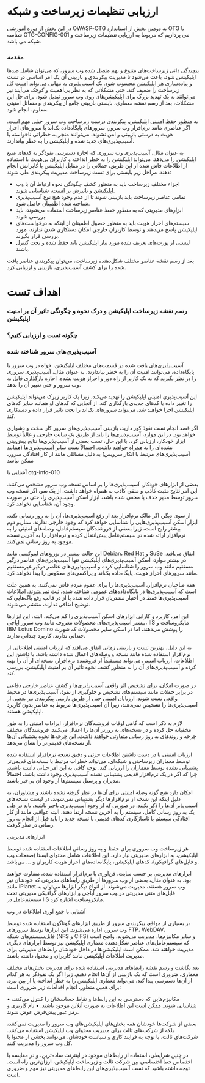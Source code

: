 # ارزیابی تنظیمات زیرساخت‌ و شبکه

در این بخش از دوره آموزشی OWASP-OTG به دومین بخش از استاندارد OTG با شناسه OTG-CONFIG-001 می پردازیم که مربوط به ارزیابی تنظیمات زیرساخت و شبکه می باشد.

### مقدمه

پیچیدگی ذاتی زیرساخت‌های متنوع و بهم متصل شده وب سرور، که می‌توان شامل صدها اپلیکیشن شود، باعث می‌شود تا مدیریت پیکربندی و بازبینی آن یک امر اساسی در تست و پیاده‌سازی هر اپلیکیشن محسوب شود. یک آسیب‌پذیری به تنهایی می‌تواند امنیت کل زیرساخت را ضعیف کند. حتی مشکلاتی که به نظر بی‌اهمیت و کوچک می‌آیند نیز می‌توانند به یک تهدید بزرگ برای اپلیکیشن‌های روی وب سرور تبدیل شود. برای حل این مشکلات، بعد از رسم نقشه معماری، بایستی بازبینی جامع از پیکربندی و مسائل امنیتی معلوم، انجام شود.

به منظور حفظ امنیتی اپلیکیشن، پیکربندی درست زیرساخت وب سرور خیلی مهم است. اگر عناصری مانند نرم‌افزار وب سرور، سرورهای پایگاه‌داده بک‌اند یا سرورهای احراز هویت به درستی بازبینی و امن نشوند، می‌توانند منجر به خطراتی ناخواسته یا آسیب‌پذیری‌های جدید شده و اپلیکیشن را به خطر بیاندازند.

به عنوان مثال، آسیب‌پذیری وب سروری که اجازه دسترسی نفوذگر به کدهای منبع اپلیکیشن را می‌دهد، می‌تواند اپلیکیشن را به خطر انداخته و کاربران بی‌هویت با استفاده از اطلاعات فاش شده از این طریق، حملاتی را در مقابل اپلیکیشن یا کابرانش انجام دهند. مراحل زیر بایستی برای تست زیرساخت مدیریت پیکربندی طی شوند:

* اجزاء مختلف زیرساخت باید به منظور کشف چگونگی نحوه ارتباط آن با وب اپلیکیشن و تاثیرش بر امنیت، شناسایی شوند.
* تمامی عناصر زیرساخت باید بازبینی شوند تا از عدم وجود هیچ نوع آسیب‌پذیری شناخته شده اطمینان حاصل شود.
* ابزارهای مدیریتی که به منظور حفظ عناصر زیرساخت استفاده می‌شوند، باید بررسی شوند.
* سیستم‌های احراز هویت باید به منظور حصول اطمینان از اینکه به درخواست‌های اپلیکیشن پاسخ می‌دهند و توسط کاربران خارجی امکان دستکاری شدن ندارند، مورد بررسی قرار بگیرند.
* لیستی از پورت‌های تعریف شده مورد نیاز اپلیکیشن باید حفظ شده و تحت کنترل باشند.

بعد از رسم نقشه عناصر مختلف شکل‌دهنده زیرساخت، می‌توان پیکربندی عناصر یافت شده را برای کشف آسیب‌پذیری، بازبینی و ارزیابی کرد.

# اهداف تست

### رسم نقشه زیرساخت اپلیکیشن و درک نحوه و چگونگی تاثیر آن بر امنیت اپلیکیشن

### چگونه تست و ارزیابی کنیم؟

### آسیب‌پذیری‌های سرور شناخته شده

آسیب‌پذیری‌های یافت شده در قسمت‌های مختلف اپلیکیشن، خواه در وب سرور یا پایگاه‌داده، می‌توانند امنیت آن را به خطر بیاندازند. به عنوان مثال، آسیب‌پذیری سروری را در نظر بگیرید که به یک کاربر از راه دور و احراز هویت نشده، اجازه بارگذاری فایل به وب سرور و حتی تغییر آن را بدهد.

این آسیب‌پذیری امنیتی اپلیکیشن را تهدید می‌کند، زیرا یک کاربر زیرک می‌تواند اپلیکیشن را تغییر داده یا کدهای جدیدی بارگذاری کند. از آنجایی که کدهای او همانند سایر کدهای اپلیکیشن اجرا خواهند شد، می‌تواند سرورهای بک‌اند را تحت تاثیر قرار داده و دستکاری کند.

اگر قصد انجام تست نفوذ کور دارید، بازبینی آسیب‌پذیری‌های سرور کار سخت و دشواری خواهد بود. در این موارد، آسیب‌پذیری‌ها را باید از طریق یک سایت خارجی و غالباً توسط ابزار خودکار، ارزیابی کرد. با این حال، تست بعضی از آسیب‌پذیری‌ها نتایج پیش‌بینی نشده‌ای را به همراه خواهند داشت. احتمالاً تست سایر آسیب‌پذیری‌ها (همانند آسیب‌پذیری‌های مرتبط با انکار سرویس) به دلیل مسائلی مانند از کار افتادگی سرور، ممکن نباشد

آشنایی با otg-info-010

بعضی از ابزارهای خودکار، آسیب‌پذیری‌ها را بر اساس نسخه وب سرور مشخص می‌کنند. این امر نتایج مثبت کاذب و منفی کاذب به همراه خواهد داشت. از یک سو، اگر نسخه وب سرور توسط مدیر حذف یا مخفی شده باشد، ابزار اسکن آسیب‌پذیری را، حتی در صورت وجود آن، شناسایی نخواهد کرد.

از سوی دیگر، اگر مالک نرم‌افزار بعد از رفع آسیب‌پذیری‌ها، آن را به روز رسانی نکند، ابزار اسکن آسیب‌پذیری‌هایی را شناسایی خواهد کرد که وجود خارجی ندارند. سناریو دوم بیشتر رایج است، زیرا بعضی از فروشندگان سیستم‌عامل، وصله‌های امنیتی را به نرم‌افزار ارائه شده در سیستم‌عامل پیش‌انتقال کرده و نرم‌افزار را به آخرین نسخه موجود به روز رسانی نمی‌کنند.

این حالت بیشتر در توزیع‌های لینوکسی مانند Debian، Red Hat و SuSe اتفاق می‌افتد. در بیشتر موارد، اسکن آسیب‌پذیری‌های اپلیکیشن تنها آسیب‌پذیری‌های عناصر درگیر مستقیم مانند وب سرور را شناسایی کرده و آسیب‌پذیری‌های عناصر درگیر غیرمستقیم مانند سرورهای احراز هویت، پایگاه‌داده بک‌اند و پراکسی‌های معکوس را پیدا نخواهد کرد.

همه صاحبان نرم‌افزار، آسیب‌پذیری‌ها را برای عموم مردم فاش نمی‌کنند. به همین علت است که آسیب‌پذیری‌ها در پایگاه‌داده‌های عمومی شناخته شده، ثبت نمی‌شوند. اطلاعات آسیب‌پذیری‌ها فقط در اختیار مشتریان قرار داده شده یا از در قالب رفع باگ‌هایی که توضیح اضافی ندارند، منتشر می‌شوند.

این امر، کاربرد و کارایی ابزارهای اسکن آسیب‌پذیری را کم می‌کند. البته، این ابزارها بیشتر آسیب‌پذیری‌های محصولات معروف مانند وب سرور آپاچی، IIS مایکروسافت و IBM Lotus Domino را پوشش می‌دهند، اما در اسکن سایر محصولات که شهرت چندانی ندارند، کاربرد چندانی ندارند.

به این دلیل، بهترین تست و بازبینی زمانی اتفاق می‌افتد که ارزیاب امنیتی اطلاعاتی از نرم‌افزار استفاده شده مانند نسخه و وصله‌های اعمال شده داشته باشد. با داشتن این اطلاعات، ارزیاب امنیتی می‌تواند مستقیماً از فروشنده نرم‌افزار، نسخه‌ای از آن را تهیه کرده و آسیب‌پذیری‌های آن را به منظور کشف نحوه تاثیر آن بر امنیت اپلیکیشن، بررسی کند.

در صورت امکان، برای تشخیص اثر واقعی آسیب‌پذیری‌ها و کشف عناصر خارجی دفاعی در برابر حملات مانند سیستم‌های تشخیص و جلوگیری از نفوذ، آسیب‌پذیری‌ها در محیط واقعی تست شوند. ارزیابان امنیتی حتی از طریق بازبینی پیکربندی نیز بعضی از آسیب‌پذیری‌ها را تشخیص نمی‌دهند، زیرا آن آسیب‌پذیری‌ها مربوط به عناصر بدون کاربرد اپلیکیشن هستند.

لازم به ذکر است که گاهی اوقات فروشندگان نرم‌افزار، ایرادات امنیتی را به طور مخفیانه حل کرده و در نسخه‌های به روزتر آن‌ها را اعمال می‌کنند. فروشندگان مختلف چرخه‌ و روندهای به روز رسانی متفاوتی خواهند داشت. این چرخه‌ها نحوه پشتیبانی آن‌ها از نسخه‌های قدیمی‌تر را نشان می‌دهد.

ارزیاب امنیتی با در دست داشتن اطلاعات جزئی و دقیق نسخه نرم‌افزار استفاده شده توسط معماران زیرساختی و شبکه‌ای، می‌تواند خطرات مرتبط با نسخه‌های قدیمی‌تر پشتیبانی نشده توسط معماران را ارزیابی کند. توجه کافی به این امر حیاتی داشته باشید، چرا که اگر در یک نرم‌افزار قدیمی پشتیبانی نشده آسیب‌پذیری وجود داشته باشد، احتمالاً مدیران و پرسنل سیستم‌ها از وجود آن بی‌خبر باشند.

امکان دارد هیچ گونه وصله امنیتی برای آن‌ها در نظر گرفته نشده باشند و مشاوران، به دلیل اینکه این نسخه از نرم‌افزارها دیگر پشتیبانی نمی‌شوند، در لیست نسخه‌های آسیب‌پذیر آن‌ها را ذکر نکنند. در صورتی که از وجود آسیب‌پذیری باخبر باشند، باید در طی یک به روز رسانی کامل، سیستم را به آخرین نسخه ارتقا دهند. البته عواقبی مانند از کار افتادگی سیستم یا ناسازگاری کدهای قدیمی با نسخه جدید را باید قبل از انجام به روز رسانی در نظر گرفت.

ابزارهای مدیریتی

هر زیرساخت وب سروری برای حفظ و به روز رسانی اطلاعات استفاده شده توسط اپلیکیشن، به ابزارهای مدیریتی نیاز دارد. این اطلاعات شامل محتوای ایستا (صفحات وب و فایل‌های گرافیکی)، کدهای اپلیکیشن، پایگاه‌داده‌های احراز هویت کاربران و … می‌باشد.

ابزارهای مدیریتی بر حسب سایت، فن‌آوری یا نرم‌افزار استفاده شده، متفاوت خواهند بود. به عنوان مثال، بعضی از وب سرورها از طریق رابط‌های مدیریتی که خودشان نیز مانند iPlanet وب سرور هستند، مدیریت می‌شوند. از انواع دیگر ابزارها می‌توان به فایل‌های متنی مدیریتی در وب سرور آپاچی و ابزارهای گرافیکی مدیریتی تحت سیستم‌عامل در IIS مایکروسافت اشاره کرد.

آشنایی با جمع آوری اطلاعات در وب

در بسیاری از مواقع، پیکربندی سرور از طریق ابزارهای گوناگون استفاده شده توسط وب سرور، اداره می‌شوند. این ابزارها توسط سرورهای FTP، WebDAV، فایل‌سیستم‌های شبکه (NFS و CIFS) و سایر مکانیزم‌ها، مدیریت می‌شوند. واضح است که سیستم‌عامل‌های عناصر شکل‌دهنده معماری اپلیکیشن نیز توسط ابزارهای دیگری مدیریت خواهند شد. ممکن است اپلیکیشن‌ها در داخل خودشان رابط‌های مدیریتی برای مدیریت اطلاعات اپلیکیشن مانند کاربران و محتوا، داشته باشند.

بعد نگاشت و رسم نقشه رابط‌های مدیریتی استفاده شده برای مدیریت بخش‌های مختلف معماری، ضروری است که یک بازبینی از آن‌ها انجام دهیم، زیرا اگر یک نفوذگر به هر کدام از آن‌ها دسترسی پیدا کند، می‌تواند معماری اپلیکیشن را به خطر انداخته یا از بین ببرد. برای همین منظور، انجام اقدامات زیر ضروری است:

• مکانیزم‌هایی که دسترسی به این رابط‌ها و نقاط حساسشان را کنترل می‌کنند، شناسایی شوند. ممکن است این اطلاعات به صورت آنلاین موجود باشند.
• نام کاربری و رمز عبور پیش‌فرض عوض شوند.

بعضی از شرکت‌ها خودشان همه بخش‌های اپلیکیشن‌های وب سرور را مدیریت نمی‌کنند، بلکه از شرکت‌های ثالث برای مدیریت محتوای وب اپلیکیشن استفاده می‌کنند. شرکت‌های ثالث، با توجه به فرایند کاری و سیاست خودشان، می‌توانند بخشی از محتوا یا کل وب سرور را مدیریت کنند.

در چنین شرایطی، استفاده از رابط‌های موجود در اینترنت ساده‌ترین، و در مقایسه با اختصاص خط اختصاصی بین شرکت ثالث و زیرساخت اپلیکیشن، ارزان‌ترین راه است. توجه داشته باشید که تست آسیب‌پذیری‌های این رابط‌های مدیریتی نیز مهم و ضروری است.
